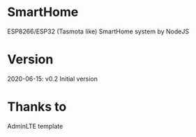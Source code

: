 # SmartHome
 ESP8266/ESP32 (Tasmota like) SmartHome system by NodeJS

# Version
 2020-06-15: v0.2 Initial version
 
# Thanks to
 AdminLTE template
